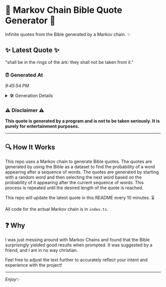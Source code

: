 # 📖 Markov Chain Bible Quote Generator 📖

Infinite quotes from the Bible generated by a Markov chain. ✨

## ✨ Latest Quote ✨
"shall be in the rings of the ark: they shall not be taken from it."

### ⏰ Generated At
*9:45:54 PM*

<details>
    <summary>🛠️ Generation Details</summary>
    <p>
        <strong>🌱 Seed:</strong> shall<br>
        <strong>🔄 Iterations:</strong> 14<br>
        <strong>📜 Context History:</strong><br>[ shall ]: be<br>[ shall, be ]: in<br>[ shall, be, in ]: the<br>[ shall, be, in, the ]: rings<br>[ shall, be, in, the, rings ]: of<br>[ shall, be, in, the, rings, of ]: the<br>[ be, in, the, rings, of, the ]: ark:<br>[ in, the, rings, of, the, ark: ]: they<br>[ the, rings, of, the, ark:, they ]: shall<br>[ rings, of, the, ark:, they, shall ]: not<br>[ of, the, ark:, they, shall, not ]: be<br>[ the, ark:, they, shall, not, be ]: taken<br>[ ark:, they, shall, not, be, taken ]: from<br>[ they, shall, not, be, taken, from ]: it.<br>
    </p>
</details>

### ⚠️ Disclaimer ⚠️
**This quote is generated by a program and is not to be taken seriously. It is purely for entertainment purposes.**

---

## 🔍 How It Works

This repo uses a Markov chain to generate Bible quotes. The quotes are generated by using the Bible as a dataset to find the probability of a word appearing after a sequence of words. The quotes are generated by starting with a random word and then selecting the next word based on the probability of it appearing after the current sequence of words. This process is repeated until the desired length of the quote is reached.

This repo will update the latest quote in this README every 10 minutes. ⏳

All code for the actual Markov chain is in `index.ts`.

## ❓ Why

I was just messing around with Markov Chains and found that the Bible surprisingly yielded good results when prompted. 
It was suggested by a friend, and I am in no way christian.

Feel free to adjust the text further to accurately reflect your intent and experience with the project!

---

*Enjoy*✨
